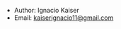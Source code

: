 - Author: Ignacio Kaiser
- Email: kaiserignacio11@gmail.com

<!---
IgnacioKaiser/IgnacioKaiser is a ✨ special ✨ repository because its `README.md` (this file) appears on your GitHub profile.
You can click the Preview link to take a look at your changes.
--->
